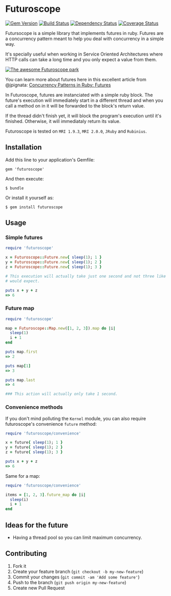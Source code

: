 # Futuroscope
[![Gem Version](https://badge.fury.io/rb/futuroscope.png)](http://badge.fury.io/rb/futuroscope)
[![Build Status](https://travis-ci.org/codegram/futuroscope.png?branch=master)](https://travis-ci.org/codegram/futuroscope)
[![Dependency Status](https://gemnasium.com/codegram/futuroscope.png)](https://gemnasium.com/codegram/futuroscope)
[![Coverage Status](https://coveralls.io/repos/codegram/futuroscope/badge.png?branch=master)](https://coveralls.io/r/codegram/futuroscope)

Futursocope is a simple library that implements futures in ruby. Futures are a
concurrency pattern meant to help you deal with concurrency in a simple way.

It's specially useful when working in Service Oriented Architectures where HTTP
calls can take a long time and you only expect a value from them.

[![The awesome Futuroscope park](http://europe.eurostar.com/wp-content/uploads/2011/06/Futuroscope10-59-of-107.jpg)](http://futuroscope.com)

You can learn more about futures here in this excellent article from @jpignata:
[Concurrency Patterns in Ruby:
Futures](http://tx.pignata.com/2012/11/concurrency-patterns-in-ruby-futures.html)

In Futuroscope, futures are instanciated with a simple ruby block. The future's 
execution will immediately start in a different thread and when you call a
method on in it will be forwarded to the block's return value.

If the thread didn't finish yet, it will block the program's execution until
it's finished. Otherwise, it will immediataly return its value.

Futuroscope is tested on `MRI 1.9.3`, `MRI 2.0.0`, `JRuby` and `Rubinius`.

## Installation

Add this line to your application's Gemfile:

    gem 'futuroscope'

And then execute:

    $ bundle

Or install it yourself as:

    $ gem install futuroscope

## Usage

### Simple futures
```Ruby
require 'futuroscope'

x = Futuroscope::Future.new{ sleep(1); 1 }
y = Futuroscope::Future.new{ sleep(1); 2 }
z = Futuroscope::Future.new{ sleep(1); 3 }

# This execution will actually take just one second and not three like you
# would expect.

puts x + y + z
=> 6
```

### Future map
```Ruby
require 'futuroscope'

map = Futuroscope::Map.new([1, 2, 3]).map do |i|
  sleep(1)
  i + 1
end

puts map.first
=> 2

puts map[1]
=> 3

puts map.last
=> 4

### This action will actually only take 1 second.

```

### Convenience methods

If you don't mind polluting the `Kernel` module, you can also require
futuroscope's convenience `future` method:

```Ruby
require 'futuroscope/convenience'

x = future{ sleep(1); 1 }
y = future{ sleep(1); 2 }
z = future{ sleep(1); 3 }

puts x + y + z
=> 6
```

Same for a map:

```Ruby
require 'futuroscope/convenience'

items = [1, 2, 3].future_map do |i|
  sleep(i)
  i + 1
end
```

## Ideas for the future

* Having a thread pool so you can limit maximum concurrency.

## Contributing

1. Fork it
2. Create your feature branch (`git checkout -b my-new-feature`)
3. Commit your changes (`git commit -am 'Add some feature'`)
4. Push to the branch (`git push origin my-new-feature`)
5. Create new Pull Request
